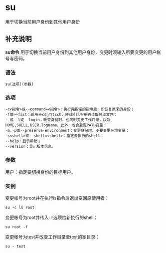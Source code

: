 su
===

用于切换当前用户身份到其他用户身份

## 补充说明

**su命令** 用于切换当前用户身份到其他用户身份，变更时须输入所要变更的用户帐号与密码。

###  语法

```shell
su(选项)(参数)
```

###  选项

```shell
-c<指令>或--command=<指令>：执行完指定的指令后，即恢复原来的身份；
-f或——fast：适用于csh与tsch，使shell不用去读取启动文件；
- 或 -l或——login：改变身份时，也同时变更工作目录，以及HOME,SHELL,USER,logname。此外，也会变更PATH变量；
-m,-p或--preserve-environment：变更身份时，不要变更环境变量；
-s<shell>或--shell=<shell>：指定要执行的shell；
--help：显示帮助；
--version；显示版本信息。
```

###  参数

用户：指定要切换身份的目标用户。

###  实例

变更帐号为root并在执行ls指令后退出变回原使用者：

```shell
su -c ls root
```

变更帐号为root并传入`-f`选项给新执行的shell：

```shell
su root -f
```

变更帐号为test并改变工作目录至test的家目录：

```shell
su - test
```


<!-- Linux命令行搜索引擎：https://jaywcjlove.github.io/linux-command/ -->
